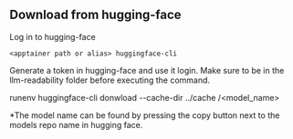 
## Download from hugging-face

Log in to hugging-face 

``` <apptainer path or alias> huggingface-cli ```

Generate a token in hugging-face and use it login. Make sure to be in the llm-readability folder before executing the command.

runenv huggingface-cli donwload --cache-dir ../cache /<model_name>

*The model name can be found by pressing the copy button next to the models repo name in hugging face. 

